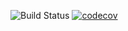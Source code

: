 ![Build Status](https://github.com/PabloPerdolie/apartment-service/actions/workflows/ci.yml/badge.svg)
[![codecov](https://codecov.io/gh/PabloPerdolie/apartment-service/graph/badge.svg?token=9FWV0I5PTC)](https://codecov.io/gh/PabloPerdolie/apartment-service)
